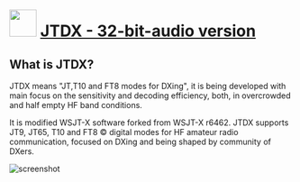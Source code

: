 ﻿# <img src="https://cdn.jsdelivr.net/gh/chtof/chocolatey-packages/automatic/jtdx-multimode/jtdx-multimode.png" width="48" height="48"/> [JTDX - 32-bit-audio version](https://chocolatey.org/packages/jtdx-multimode)

## What is JTDX?

JTDX means "JT,T10 and FT8 modes for DXing", it is being developed with main focus on the sensitivity and decoding efficiency, both, in overcrowded and half empty HF band conditions. 

It is modified WSJT-X software forked from WSJT-X r6462. 
JTDX supports JT9, JT65, T10 and FT8 © digital modes for HF amateur radio communication, focused on DXing and being shaped by community of DXers.

![screenshot](https://cdn.jsdelivr.net/gh/chtof/chocolatey-packages/automatic/jtdx-multimode/screenshot.png)